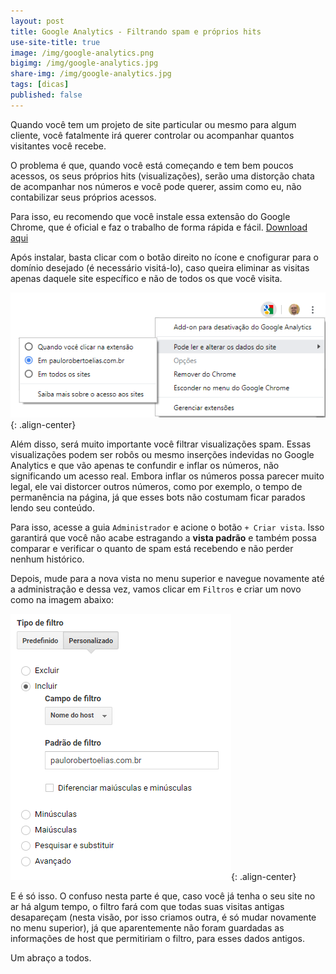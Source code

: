 ```yaml
---
layout: post
title: Google Analytics - Filtrando spam e próprios hits
use-site-title: true
image: /img/google-analytics.png
bigimg: /img/google-analytics.jpg
share-img: /img/google-analytics.jpg
tags: [dicas]
published: false
---
```


Quando você tem um projeto de site particular ou mesmo para algum cliente, você fatalmente irá querer controlar ou acompanhar quantos visitantes você recebe.

O problema é que, quando você está começando e tem bem poucos acessos, os seus próprios hits (visualizações), serão uma distorção chata de acompanhar nos números e você pode querer, assim como eu, não contabilizar seus próprios acessos.

Para isso, eu recomendo que você instale essa extensão do Google Chrome, que é oficial e faz o trabalho de forma rápida e fácil. [Download aqui](https://chrome.google.com/webstore/detail/google-analytics-opt-out/fllaojicojecljbmefodhfapmkghcbnh)

Após instalar, basta clicar com o botão direito no ícone e cnofigurar para o domínio desejado (é necessário visitá-lo), caso queira eliminar as visitas apenas daquele site específico e não de todos os que você visita.

![image](../img/analytics-opt-out.png){: .align-center}

Além disso, será muito importante você filtrar visualizações spam. Essas visualizações podem ser robôs ou mesmo inserções indevidas no Google Analytics e que vão apenas te confundir e inflar os números, não significando um acesso real. Embora inflar os números possa parecer muito legal, ele vai distorcer outros números, como por exemplo, o tempo de permanência na página, já que esses bots não costumam ficar parados lendo seu conteúdo.

Para isso, acesse a guia ```Administrador``` e acione o botão ```+ Criar vista```. Isso garantirá que você não acabe estragando a **vista padrão** e também possa comparar e verificar o quanto de spam está recebendo e não perder nenhum histórico.

Depois, mude para a nova vista no menu superior e navegue novamente até a administração e dessa vez, vamos clicar em ```Filtros``` e criar um novo como na imagem abaixo:

![image](../img/analytics-spam-filter.png){: .align-center}

E é só isso. O confuso nesta parte é que, caso você já tenha o seu site no ar há algum tempo, o filtro fará com que todas suas visitas antigas desapareçam (nesta visão, por isso criamos outra, é só mudar novamente no menu superior), já que aparentemente não foram guardadas as informações de host que permitiriam o filtro, para esses dados antigos.

Um abraço a todos.